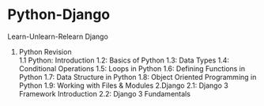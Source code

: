 # Python-Django
Learn-Unlearn-Relearn Django
1. Python Revision                                                                                         
  1.1 Python: Introduction
  1.2: Basics of Python
  1.3: Data Types
  1.4: Conditional Operations
  1.5: Loops in Python
  1.6: Defining Functions in Python
  1.7: Data Structure in Python
  1.8: Object Oriented Programming in Python
  1.9: Working with Files & Modules
2.Django
  2.1: Django 3 Framework Introduction
  2.2: Django 3 Fundamentals

